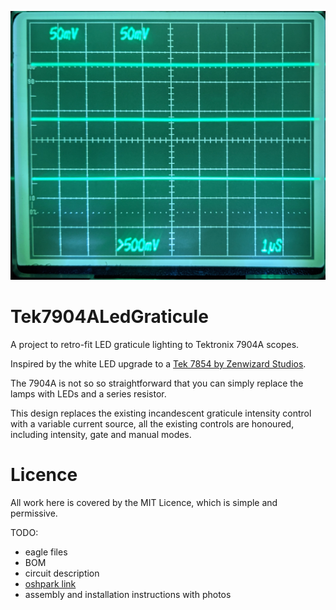 ![After Photo](After.jpg)
# Tek7904ALedGraticule
A project to retro-fit LED graticule lighting to Tektronix 7904A scopes.

Inspired by the white LED upgrade to a [Tek 7854 by Zenwizard Studios](https://youtu.be/GYkjuE7Pez8).

The 7904A is not so so straightforward that you can simply replace the lamps with LEDs and a series resistor.

This design replaces the existing incandescent graticule intensity control with a variable current source, all the existing controls are honoured, including intensity, gate and manual modes.

# Licence
All work here is covered by the MIT Licence, which is simple and permissive.

TODO:
* eagle files
* BOM
* circuit description
* [oshpark link](https://oshpark.com/shared_projects/jouvs37V)
* assembly and installation instructions with photos


